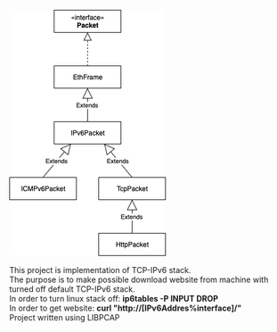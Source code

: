 ![Screenshot](ClassDiagram.png)  

This project is implementation of TCP-IPv6 stack.  
The purpose is to make possible download website from machine with turned off default TCP-IPv6 stack.  
In order to turn linux stack off: **ip6tables -P INPUT DROP**  
In order to get website: **curl "http://[IPv6Addres%interface]/"**  
Project written using LIBPCAP  
